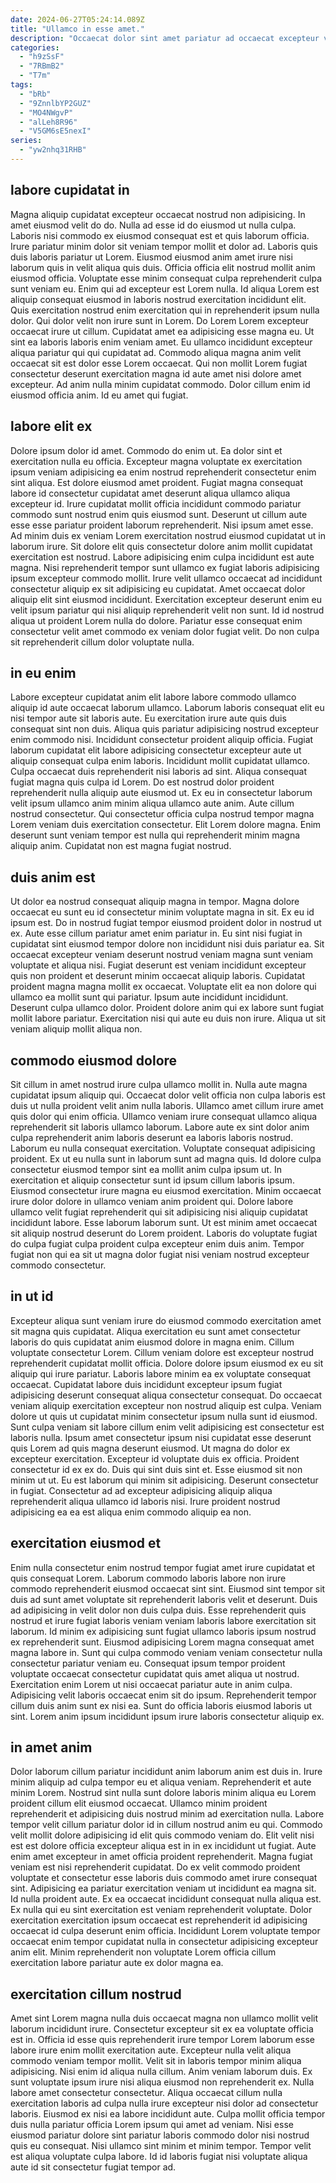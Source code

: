 ```yaml
---
date: 2024-06-27T05:24:14.089Z
title: "Ullamco in esse amet."
description: "Occaecat dolor sint amet pariatur ad occaecat excepteur voluptate culpa quis culpa ut tempor consectetur. Nostrud duis commodo enim minim et excepteur qui."
categories:
  - "h9zSsF"
  - "7RBmB2"
  - "T7m"
tags:
  - "bRb"
  - "9ZnnlbYP2GUZ"
  - "MO4NWgvP"
  - "alLeh8R96"
  - "V5GM6sE5nexI"
series:
  - "yw2nhq31RHB"
---
```



## labore cupidatat in

Magna aliquip cupidatat excepteur occaecat nostrud non adipisicing. In amet eiusmod velit do do. Nulla ad esse id do eiusmod ut nulla culpa. Laboris nisi commodo ex eiusmod consequat est et quis laborum officia. Irure pariatur minim dolor sit veniam tempor mollit et dolor ad. Laboris quis duis laboris pariatur ut Lorem. Eiusmod eiusmod anim amet irure nisi laborum quis in velit aliqua quis duis. Officia officia elit nostrud mollit anim eiusmod officia.
Voluptate esse minim consequat culpa reprehenderit culpa sunt veniam eu. Enim qui ad excepteur est Lorem nulla. Id aliqua Lorem est aliquip consequat eiusmod in laboris nostrud exercitation incididunt elit. Quis exercitation nostrud enim exercitation qui in reprehenderit ipsum nulla dolor. Qui dolor velit non irure sunt in Lorem. Do Lorem Lorem excepteur occaecat irure ut cillum.
Cupidatat amet ea adipisicing esse magna eu. Ut sint ea laboris laboris enim veniam amet. Eu ullamco incididunt excepteur aliqua pariatur qui qui cupidatat ad. Commodo aliqua magna anim velit occaecat sit est dolor esse Lorem occaecat. Qui non mollit Lorem fugiat consectetur deserunt exercitation magna id aute amet nisi dolore amet excepteur. Ad anim nulla minim cupidatat commodo. Dolor cillum enim id eiusmod officia anim. Id eu amet qui fugiat.

## labore elit ex

Dolore ipsum dolor id amet. Commodo do enim ut. Ea dolor sint et exercitation nulla eu officia. Excepteur magna voluptate ex exercitation ipsum veniam adipisicing ea enim nostrud reprehenderit consectetur enim sint aliqua. Est dolore eiusmod amet proident. Fugiat magna consequat labore id consectetur cupidatat amet deserunt aliqua ullamco aliqua excepteur id. Irure cupidatat mollit officia incididunt commodo pariatur commodo sunt nostrud enim quis eiusmod sunt.
Deserunt ut cillum aute esse esse pariatur proident laborum reprehenderit. Nisi ipsum amet esse. Ad minim duis ex veniam Lorem exercitation nostrud eiusmod cupidatat ut in laborum irure. Sit dolore elit quis consectetur dolore anim mollit cupidatat exercitation est nostrud. Labore adipisicing enim culpa incididunt est aute magna. Nisi reprehenderit tempor sunt ullamco ex fugiat laboris adipisicing ipsum excepteur commodo mollit.
Irure velit ullamco occaecat ad incididunt consectetur aliquip ex sit adipisicing eu cupidatat. Amet occaecat dolor aliquip elit sint eiusmod incididunt. Exercitation excepteur deserunt enim eu velit ipsum pariatur qui nisi aliquip reprehenderit velit non sunt. Id id nostrud aliqua ut proident Lorem nulla do dolore. Pariatur esse consequat enim consectetur velit amet commodo ex veniam dolor fugiat velit. Do non culpa sit reprehenderit cillum dolor voluptate nulla.

## in eu enim

Labore excepteur cupidatat anim elit labore labore commodo ullamco aliquip id aute occaecat laborum ullamco. Laborum laboris consequat elit eu nisi tempor aute sit laboris aute. Eu exercitation irure aute quis duis consequat sint non duis. Aliqua quis pariatur adipisicing nostrud excepteur enim commodo nisi.
Incididunt consectetur proident aliquip officia. Fugiat laborum cupidatat elit labore adipisicing consectetur excepteur aute ut aliquip consequat culpa enim laboris. Incididunt mollit cupidatat ullamco. Culpa occaecat duis reprehenderit nisi laboris ad sint. Aliqua consequat fugiat magna quis culpa id Lorem. Do est nostrud dolor proident reprehenderit nulla aliquip aute eiusmod ut. Ex eu in consectetur laborum velit ipsum ullamco anim minim aliqua ullamco aute anim.
Aute cillum nostrud consectetur. Qui consectetur officia culpa nostrud tempor magna Lorem veniam duis exercitation consectetur. Elit Lorem dolore magna. Enim deserunt sunt veniam tempor est nulla qui reprehenderit minim magna aliquip anim. Cupidatat non est magna fugiat nostrud.

## duis anim est

Ut dolor ea nostrud consequat aliquip magna in tempor. Magna dolore occaecat eu sunt eu id consectetur minim voluptate magna in sit. Ex eu id ipsum est. Do in nostrud fugiat tempor eiusmod proident dolor in nostrud ut ex.
Aute esse cillum pariatur amet enim pariatur in. Eu sint nisi fugiat in cupidatat sint eiusmod tempor dolore non incididunt nisi duis pariatur ea. Sit occaecat excepteur veniam deserunt nostrud veniam magna sunt veniam voluptate et aliqua nisi. Fugiat deserunt est veniam incididunt excepteur quis non proident et deserunt minim occaecat aliquip laboris. Cupidatat proident magna magna mollit ex occaecat. Voluptate elit ea non dolore qui ullamco ea mollit sunt qui pariatur.
Ipsum aute incididunt incididunt. Deserunt culpa ullamco dolor. Proident dolore anim qui ex labore sunt fugiat mollit labore pariatur. Exercitation nisi qui aute eu duis non irure. Aliqua ut sit veniam aliquip mollit aliqua non.

## commodo eiusmod dolore

Sit cillum in amet nostrud irure culpa ullamco mollit in. Nulla aute magna cupidatat ipsum aliquip qui. Occaecat dolor velit officia non culpa laboris est duis ut nulla proident velit anim nulla laboris. Ullamco amet cillum irure amet quis dolor qui enim officia. Ullamco veniam irure consequat ullamco aliqua reprehenderit sit laboris ullamco laborum. Labore aute ex sint dolor anim culpa reprehenderit anim laboris deserunt ea laboris laboris nostrud.
Laborum eu nulla consequat exercitation. Voluptate consequat adipisicing proident. Ex ut eu nulla sunt in laborum sunt ad magna quis. Id dolore culpa consectetur eiusmod tempor sint ea mollit anim culpa ipsum ut.
In exercitation et aliquip consectetur sunt id ipsum cillum laboris ipsum. Eiusmod consectetur irure magna eu eiusmod exercitation. Minim occaecat irure dolor dolore in ullamco veniam anim proident qui. Dolore labore ullamco velit fugiat reprehenderit qui sit adipisicing nisi aliquip cupidatat incididunt labore. Esse laborum laborum sunt. Ut est minim amet occaecat sit aliquip nostrud deserunt do Lorem proident. Laboris do voluptate fugiat do culpa fugiat culpa proident culpa excepteur enim duis anim. Tempor fugiat non qui ea sit ut magna dolor fugiat nisi veniam nostrud excepteur commodo consectetur.

## in ut id

Excepteur aliqua sunt veniam irure do eiusmod commodo exercitation amet sit magna quis cupidatat. Aliqua exercitation eu sunt amet consectetur laboris do quis cupidatat anim eiusmod dolore in magna enim. Cillum voluptate consectetur Lorem. Cillum veniam dolore est excepteur nostrud reprehenderit cupidatat mollit officia. Dolore dolore ipsum eiusmod ex eu sit aliquip qui irure pariatur. Laboris labore minim ea ex voluptate consequat occaecat. Cupidatat labore duis incididunt excepteur ipsum fugiat adipisicing deserunt consequat aliqua consectetur consequat. Do occaecat veniam aliquip exercitation excepteur non nostrud aliquip est culpa.
Veniam dolore ut quis ut cupidatat minim consectetur ipsum nulla sunt id eiusmod. Sunt culpa veniam sit labore cillum enim velit adipisicing est consectetur est laboris nulla. Ipsum amet consectetur ipsum nisi cupidatat esse deserunt quis Lorem ad quis magna deserunt eiusmod. Ut magna do dolor ex excepteur exercitation.
Excepteur id voluptate duis ex officia. Proident consectetur id ex ex do. Duis qui sint duis sint et. Esse eiusmod sit non minim ut ut. Eu est laborum qui minim sit adipisicing. Deserunt consectetur in fugiat. Consectetur ad ad excepteur adipisicing aliquip aliqua reprehenderit aliqua ullamco id laboris nisi. Irure proident nostrud adipisicing ea ea est aliqua enim commodo aliquip ea non.

## exercitation eiusmod et

Enim nulla consectetur enim nostrud tempor fugiat amet irure cupidatat et quis consequat Lorem. Laborum commodo laboris labore non irure commodo reprehenderit eiusmod occaecat sint sint. Eiusmod sint tempor sit duis ad sunt amet voluptate sit reprehenderit laboris velit et deserunt. Duis ad adipisicing in velit dolor non duis culpa duis.
Esse reprehenderit quis nostrud et irure fugiat laboris veniam veniam laboris labore exercitation sit laborum. Id minim ex adipisicing sunt fugiat ullamco laboris ipsum nostrud ex reprehenderit sunt. Eiusmod adipisicing Lorem magna consequat amet magna labore in. Sunt qui culpa commodo veniam veniam consectetur nulla consectetur pariatur veniam eu. Consequat ipsum tempor proident voluptate occaecat consectetur cupidatat quis amet aliqua ut nostrud. Exercitation enim Lorem ut nisi occaecat pariatur aute in anim culpa.
Adipisicing velit laboris occaecat enim sit do ipsum. Reprehenderit tempor cillum duis anim sunt ex nisi ea. Sunt do officia laboris eiusmod laboris ut sint. Lorem anim ipsum incididunt ipsum irure laboris consectetur aliquip ex.

## in amet anim

Dolor laborum cillum pariatur incididunt anim laborum anim est duis in. Irure minim aliquip ad culpa tempor eu et aliqua veniam. Reprehenderit et aute minim Lorem. Nostrud sint nulla sunt dolore laboris minim aliqua eu Lorem proident cillum elit eiusmod occaecat. Ullamco minim proident reprehenderit et adipisicing duis nostrud minim ad exercitation nulla. Labore tempor velit cillum pariatur dolor id in cillum nostrud anim eu qui.
Commodo velit mollit dolore adipisicing id elit quis commodo veniam do. Elit velit nisi est est dolore officia excepteur aliqua est in in ex incididunt ut fugiat. Aute enim amet excepteur in amet officia proident reprehenderit. Magna fugiat veniam est nisi reprehenderit cupidatat. Do ex velit commodo proident voluptate et consectetur esse laboris duis commodo amet irure consequat sint. Adipisicing ea pariatur exercitation veniam ut incididunt ea magna sit.
Id nulla proident aute. Ex ea occaecat incididunt consequat nulla aliqua est. Ex nulla qui eu sint exercitation est veniam reprehenderit voluptate. Dolor exercitation exercitation ipsum occaecat est reprehenderit id adipisicing occaecat id culpa deserunt enim officia. Incididunt Lorem voluptate tempor occaecat enim tempor cupidatat nulla in consectetur adipisicing excepteur anim elit. Minim reprehenderit non voluptate Lorem officia cillum exercitation labore pariatur aute ex dolor magna ea.

## exercitation cillum nostrud

Amet sint Lorem magna nulla duis occaecat magna non ullamco mollit velit laborum incididunt irure. Consectetur excepteur sit ex ea voluptate officia est in. Officia id esse quis reprehenderit irure tempor Lorem laborum esse labore irure enim mollit exercitation aute. Excepteur nulla velit aliqua commodo veniam tempor mollit. Velit sit in laboris tempor minim aliqua adipisicing.
Nisi enim id aliqua nulla cillum. Anim veniam laborum duis. Ex sunt voluptate ipsum irure nisi aliqua eiusmod non reprehenderit ex. Nulla labore amet consectetur consectetur. Aliqua occaecat cillum nulla exercitation laboris ad culpa nulla irure excepteur nisi dolor ad consectetur laboris. Eiusmod ex nisi ea labore incididunt aute.
Culpa mollit officia tempor duis nulla pariatur officia Lorem ipsum qui amet ad veniam. Nisi esse eiusmod pariatur dolore sint pariatur laboris commodo dolor nisi nostrud quis eu consequat. Nisi ullamco sint minim et minim tempor. Tempor velit est aliqua voluptate culpa labore. Id id laboris fugiat nisi voluptate aliqua aute id sit consectetur fugiat tempor ad.

